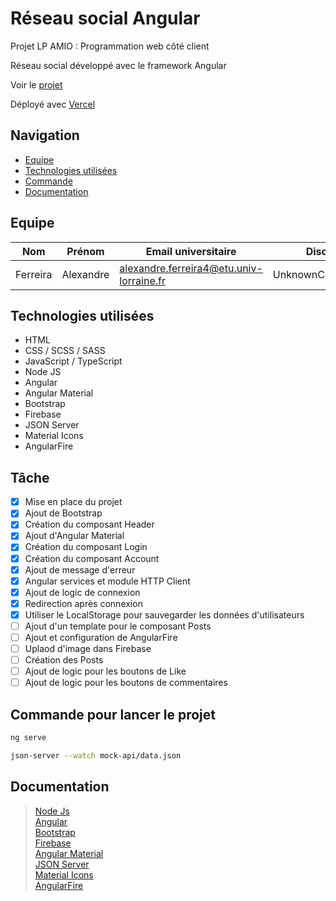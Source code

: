 # Réseau social Angular

Projet LP AMIO : Programmation web côté client

Réseau social développé avec le framework Angular

Voir le <a href="https://social-media-angular.vercel.app/" target="_blank">projet</a>

Déployé avec <a href="https://vercel.com" target="_blank">Vercel</a>
## Navigation

- [Equipe](#equipe)
- [Technologies utilisées](#technologies)
- [Commande](#commande)
- [Documentation](#documentation)

## <a name="equipe"></a>Equipe

| Nom | Prénom | Email universitaire | Discord | Github |
| - | - | - | - | - |
| Ferreira | Alexandre | alexandre.ferreira4@etu.univ-lorraine.fr | UnknownChick#9543 | [UnknownChick](https://github.com/UnknownChick) |

## <a name="technologies"></a>Technologies utilisées

+ HTML
+ CSS / SCSS / SASS
+ JavaScript / TypeScript
+ Node JS
+ Angular
+ Angular Material
+ Bootstrap
+ Firebase
+ JSON Server
+ Material Icons
+ AngularFire

## <a name="tache"></a>Tâche

* [x] Mise en place du projet
* [x] Ajout de Bootstrap
* [x] Création du composant Header
* [x] Ajout d'Angular Material
* [x] Création du composant Login
* [x] Création du composant Account
* [x] Ajout de message d'erreur
* [x] Angular services et module HTTP Client
* [x] Ajout de logic de connexion
* [x] Redirection après connexion
* [x] Utiliser le LocalStorage pour sauvegarder les données d'utilisateurs
* [ ] Ajout d'un template pour le composant Posts
* [ ] Ajout et configuration de AngularFire
* [ ] Uplaod d'image dans Firebase
* [ ] Création des Posts
* [ ] Ajout de logic pour les boutons de Like
* [ ] Ajout de logic pour les boutons de commentaires
 
## <a name="commande"></a>Commande pour lancer le projet

```Bash
ng serve
```

```Bash
json-server --watch mock-api/data.json
```

## <a name="documentation"></a>Documentation

> [Node Js](https://nodejs.org/en/docs/)\
> [Angular](https://angular.io/docs)\
> [Bootstrap](https://getbootstrap.com/docs/5.1/getting-started/introduction/)\
> [Firebase](https://firebase.google.com/docs)\
> [Angular Material](https://material.angular.io/)\
> [JSON Server](https://www.npmjs.com/package/json-server)\
> [Material Icons](https://fonts.google.com/icons)\
> [AngularFire](https://www.npmjs.com/package/@angular/fire)
